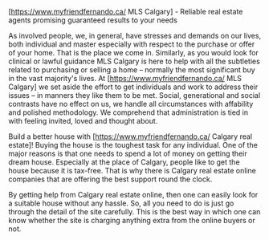 [https://www.myfriendfernando.ca/ MLS Calgary] - Reliable real estate agents promising guaranteed results to your needs

As involved people, we, in general, have stresses and demands on our lives, both individual and master especially with respect to the purchase or offer of your home. That is the place we come in. Similarly, as you would look for clinical or lawful guidance MLS Calgary is here to help with all the subtleties related to purchasing or selling a home – normally the most significant buy in the vast majority's lives. At [https://www.myfriendfernando.ca/ MLS Calgary] we set aside the effort to get individuals and work to address their issues – in manners they like them to be met. Social, generational and social contrasts have no effect on us, we handle all circumstances with affability and polished methodology. We comprehend that administration is tied in with feeling invited, loved and thought about. 

Build a better house with [https://www.myfriendfernando.ca/ Calgary real estate]! Buying the house is the toughest task for any individual. One of the major reasons is that one needs to spend a lot of money on getting their dream house. Especially at the place of Calgary, people like to get the house because it is tax-free. That is why there is Calgary real estate online companies that are offering the best support round the clock.

By getting help from Calgary real estate online, then one can easily look for a suitable house without any hassle. So, all you need to do is just go through the detail of the site carefully. This is the best way in which one can know whether the site is charging anything extra from the online buyers or not.
